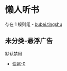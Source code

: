 # 懒人听书

存在 1 规则组 - [bubei.tingshu](/src/apps/bubei.tingshu.ts)

## 未分类-悬浮广告

默认禁用

- [快照-0](https://i.gkd.li/i/13348489)
